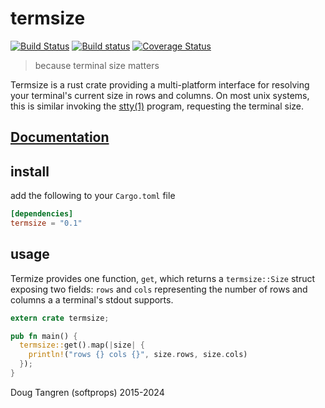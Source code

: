 # termsize

[![Build Status](https://travis-ci.org/softprops/termsize.svg)](https://travis-ci.org/softprops/termsize) [![Build status](https://ci.appveyor.com/api/projects/status/ilics7dppw0vl6gb?svg=true)](https://ci.appveyor.com/project/softprops/termsize) [![Coverage Status](https://coveralls.io/repos/softprops/termsize/badge.svg?branch=master&service=github)](https://coveralls.io/github/softprops/termsize?branch=master)

> because terminal size matters

Termsize is a rust crate providing a multi-platform interface for resolving
your terminal's current size in rows and columns. On most unix systems, this is similar invoking the [stty(1)](http://man7.org/linux/man-pages/man1/stty.1.html) program, requesting the terminal size.


## [Documentation](https://softprops.github.com/termsize)

## install

add the following to your `Cargo.toml` file

```toml
[dependencies]
termsize = "0.1"
```

## usage

Termize provides one function, `get`, which returns a `termsize::Size` struct
exposing two fields: `rows` and `cols` representing the number of rows and columns
a a terminal's stdout supports.

```rust
extern crate termsize;

pub fn main() {
  termsize::get().map(|size| {
    println!("rows {} cols {}", size.rows, size.cols)
  });
}
```

Doug Tangren (softprops) 2015-2024